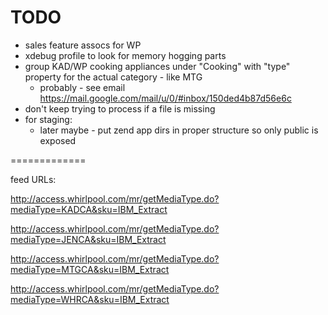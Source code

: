 # TODO
* sales feature assocs for WP
* xdebug profile to look for memory hogging parts
* group KAD/WP cooking appliances under "Cooking" with "type" property for the actual category - like MTG
    + probably - see email https://mail.google.com/mail/u/0/#inbox/150ded4b87d56e6c
* don't keep trying to process if a file is missing
* for staging:
    - later maybe - put zend app dirs in proper structure so only public is exposed


=============

feed URLs:


http://access.whirlpool.com/mr/getMediaType.do?mediaType=KADCA&sku=IBM_Extract

http://access.whirlpool.com/mr/getMediaType.do?mediaType=JENCA&sku=IBM_Extract

http://access.whirlpool.com/mr/getMediaType.do?mediaType=MTGCA&sku=IBM_Extract

http://access.whirlpool.com/mr/getMediaType.do?mediaType=WHRCA&sku=IBM_Extract
